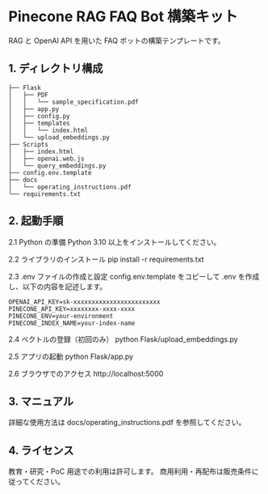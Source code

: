 # Pinecone RAG FAQ Bot 構築キット

RAG と OpenAI API を用いた FAQ ボットの構築テンプレートです。

## 1. ディレクトリ構成

```
├── Flask
│   ├── PDF
│   │   └── sample_specification.pdf
│   ├── app.py
│   ├── config.py
│   ├── templates
│   │   └── index.html
│   └── upload_embeddings.py
├── Scripts
│   ├── index.html
│   ├── openai.web.js
│   └── query_embeddings.py
├── config.env.template
├── docs
│   └── operating_instructions.pdf
└── requirements.txt
```

## 2. 起動手順
2.1 Python の準備
Python 3.10 以上をインストールしてください。

2.2 ライブラリのインストール
pip install -r requirements.txt

2.3 .env ファイルの作成と設定
config.env.template をコピーして .env を作成し、以下の内容を記述します。

```
OPENAI_API_KEY=sk-xxxxxxxxxxxxxxxxxxxxxxxx
PINECONE_API_KEY=xxxxxxxx-xxxx-xxxx
PINECONE_ENV=your-environment
PINECONE_INDEX_NAME=your-index-name
```

2.4 ベクトルの登録（初回のみ）
python Flask/upload_embeddings.py

2.5 アプリの起動
python Flask/app.py

2.6 ブラウザでのアクセス
http://localhost:5000

## 3. マニュアル
詳細な使用方法は docs/operating_instructions.pdf を参照してください。

## 4. ライセンス
教育・研究・PoC 用途での利用は許可します。
商用利用・再配布は販売条件に従ってください。